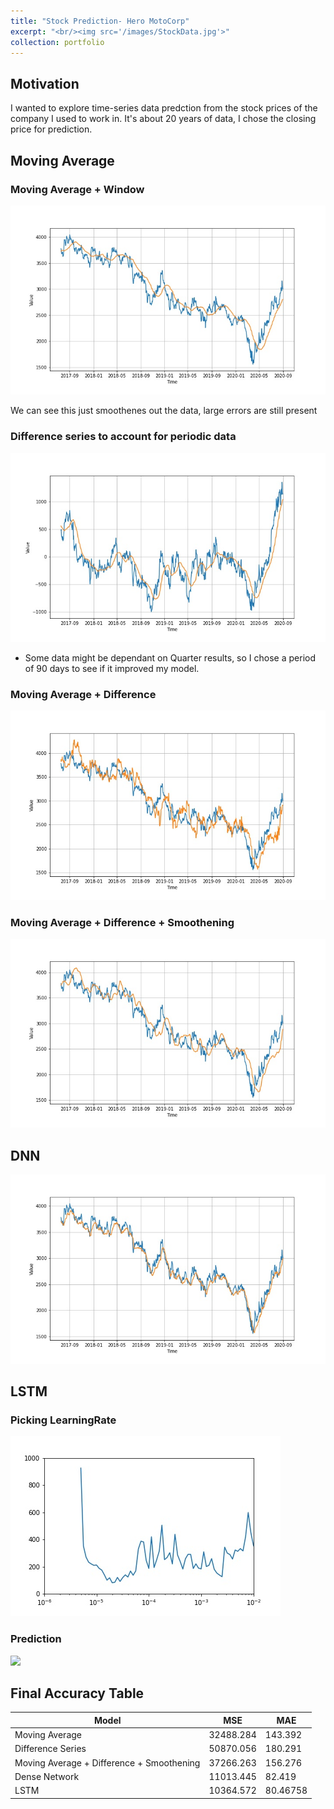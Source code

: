 ```yaml
---
title: "Stock Prediction- Hero MotoCorp"
excerpt: "<br/><img src='/images/StockData.jpg'>"
collection: portfolio
---
```


## Motivation 
I wanted to explore time-series data predction from the stock prices of the company I used to work in.
It's about 20 years of data, I chose the closing price for prediction.

## Moving Average

### Moving Average + Window
 ![](/images/MovingAvg.jpg)
 
 We can see this just smoothenes out the data, large errors are still present
 
###  Difference series to account for periodic data
 ![](/images/DifferenceSeries.jpg)
 
 * Some data might be dependant on Quarter results, so I chose a period of 90 days to see if it improved my model.
### Moving Average + Difference 
 ![](/images/MovingAvgpluspast.jpg)
 
### Moving Average + Difference + Smoothening
 ![](/images/MovingAvgSmooth.jpg)
 
## DNN
 ![](/images/DenseNetwork.jpg)
 
 
## LSTM
 
### Picking LearningRate
  
![](/images/LearningRate%20(2).jpg)
   
 
### Prediction
![](/main/images/LSTM.jpg)

## Final Accuracy Table
  
 |Model |MSE| MAE |
|--- | --- | --- |
| Moving Average | 32488.284 | 143.392 |
| Difference Series |  50870.056|180.291|
| Moving Average + Difference + Smoothening|  37266.263 | 156.276|
| Dense Network | 11013.445 | 82.419 |
| LSTM | 10364.572| 80.46758|




